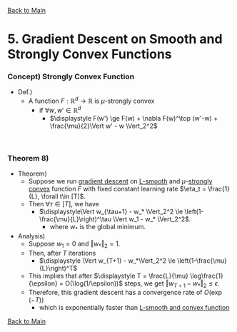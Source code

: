 [Back to Main](../main.md)

# 5. Gradient Descent on Smooth and Strongly Convex Functions

### Concept) Strongly Convex Function
- Def.)
  - A function $`F:\mathbb{R}^d \rightarrow \mathbb{R}`$ is $`\mu`$-strongly convex
    - if $`\forall w,w'\in\mathbb{R}^d`$
      - $`\displaystyle F(w') \ge F(w) + \nabla F(w)^\top (w'-w) + \frac{\mu}{2}\Vert w' - w \Vert_2^2`$

<br>

### Theorem 8)
- Theorem)
  - Suppose we run [gradient descent](04.md#4-gradient-descent) on [L-smooth](04.md#concept-smoothness) and $`\mu`$-[strongly convex](#concept-strongly-convex-function) function $`F`$ with fixed constant learning rate $`\eta_t = \frac{1}{L}, \forall t\in [T]`$.
  - Then $`\forall\tau\in[T]`$, we have
    - $`\displaystyle\Vert w_{\tau+1} - w_* \Vert_2^2 \le \left(1-\frac{\mu}{L}\right)^\tau \Vert w_1 - w_* \Vert_2^2`$.
      - where $`w_*`$ is the global minimum.
- Analysis)
  - Suppose $`w_1 = 0`$ and $`\Vert w_*\Vert_2 = 1`$.
  - Then, after $`T`$ iterations
    - $`\displaystyle \Vert w_{T+1} - w_*\Vert_2^2 \le \left(1-\frac{\mu}{L}\right)^T`$
  - This implies that after $`\displaystyle T = \frac{L}{\mu} \log\frac{1}{\epsilon} = O(\log(1/\epsilon))`$ steps, we get $`\Vert w_{T+1}-w_*\Vert_2 \le \epsilon`$.
  - Therefore, this gradient descent has a convergence rate of $`O(\exp(-T))`$
    - which is exponentially faster than [L-smooth and convex function](04.md#theorem-6-convergence-of-gradient-descent)













[Back to Main](../main.md)